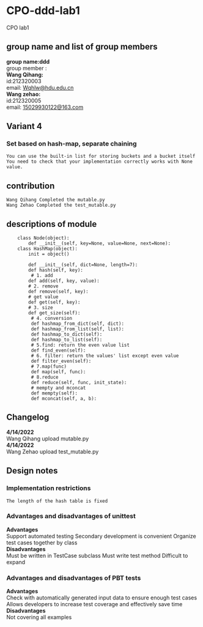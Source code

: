 # CPO-ddd-lab1  
CPO lab1  
## group name and list of group members  
   **group name:ddd**  
    group member :  
   **Wang Qihang:**  
       id:212320003  
       email: Wqhlw@hdu.edu.cn  
   **Wang zehao:**    
       id:212320005  
       email: 15029930122@163.com  
## Variant 4  
  ### Set based on hash-map, separate chaining  
    You can use the built-in list for storing buckets and a bucket itself  
    You need to check that your implementation correctly works with None value.  
## contribution  
    Wang Qihang Completed the mutable.py
    Wang Zehao Completed the test_mutable.py  
## descriptions of module
```
    class Node(object):  
        def __init__(self, key=None, value=None, next=None):  
    class HashMap(object):  
        init = object()  

        def __init__(self, dict=None, length=7):  
        def hash(self, key):  
         # 1. add  
        def add(self, key, value):  
        # 2. remove  
        def remove(self, key):  
        # get value  
        def get(self, key):  
        # 3. size  
        def get_size(self):  
         # 4. conversion  
         def hashmap_from_dict(self, dict):  
         def hashmap_from_list(self, list):  
         def hashmap_to_dict(self):  
         def hashmap_to_list(self):  
         # 5.find: return the even value list  
         def find_even(self):  
         # 6. filter: return the values' list except even value  
         def filter_even(self):  
         # 7.map(func)  
         def map(self, func):  
         # 8.reduce  
         def reduce(self, func, init_state):  
         # mempty and mconcat  
         def mempty(self):  
         def mconcat(self, a, b):   
```         
## Changelog   
   **4/14/2022**   
        Wang Qihang upload mutable.py  
   **4/14/2022**   
        Wang Zehao upload test_mutable.py  
## Design notes  
### Implementation restrictions
    The length of the hash table is fixed  
### Advantages and disadvantages of unittest  
   **Advantages**  
        Support automated testing
        Secondary development is convenient
        Organize test cases together by class  
   **Disadvantages**  
        Must be written in TestCase subclass
        Must write test method
        Difficult to expand
### Advantages and disadvantages of PBT tests
   **Advantages**  
        Check with automatically generated input data to ensure enough test cases
        Allows developers to increase test coverage and effectively save time  
   **Disadvantages**  
        Not covering all examples
